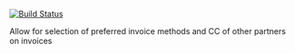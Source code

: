 [![Build Status](https://travis-ci.org/laslabs/odoo-account_invoice.svg?branch=master)](https://travis-ci.org/laslabs/odoo-account_invoice)


Allow for selection of preferred invoice methods and CC of other partners on invoices 

